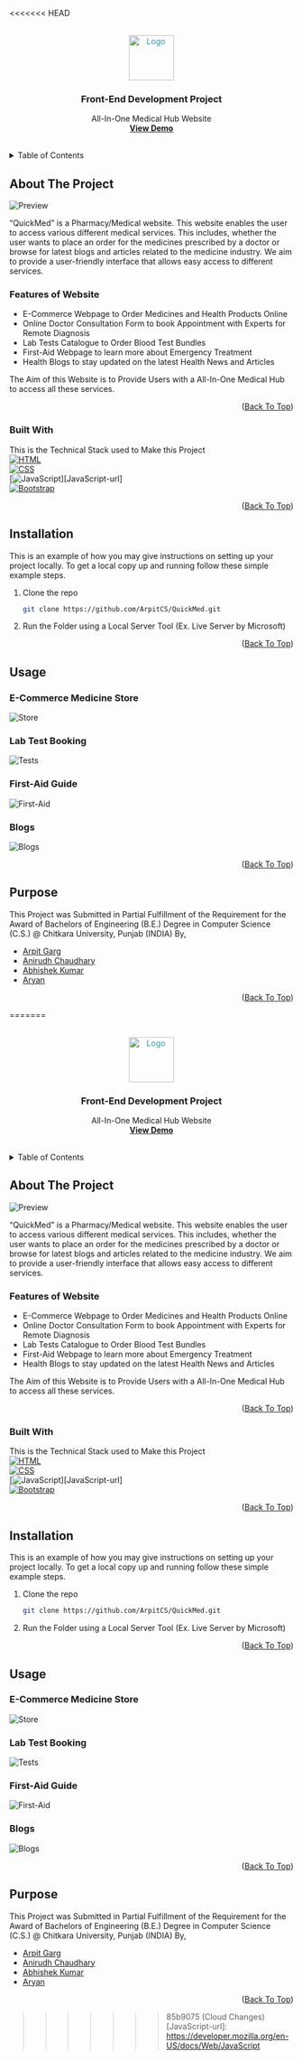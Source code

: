 <<<<<<< HEAD
<a id="readme-top"></a>
<!-- PROJECT LOGO -->
<br />
<div align="center">
  <a href="https://github.com/arpitcs/quickmed">
    <img src="assets/logo-color.png" alt="Logo" height="80" style="color:#2b97a4;">
  </a>

  <h3 align="center">Front-End Development Project</h3>

  <p align="center">
    All-In-One Medical Hub Website
    <br />
    <a href="https://arpitcs.github.io/QuickMed"><strong>View Demo</strong></a>
    <br />
    <br />
  </p>
</div>

<!-- TABLE OF CONTENTS -->
<details>
  <summary>Table of Contents</summary>
  <ol>
    <li>
      <a href="#about-the-project">About The Project</a>
      <ul>
        <li><a href="#features-of-website">Features of Website</a></li>
        <li><a href="#built-with">Built With</a></li>
      </ul>
    </li>
    <li><a href="#installation">Installation</a></li>
    <li><a href="#usage">Usage</a></li>
    <li><a href="#purpose">Purpose</a></li>
  </ol>
</details>



<!-- ABOUT THE PROJECT -->
## About The Project

<img src="assets/previews/main.png" alt="Preview">

“QuickMed” is a Pharmacy/Medical website. This website enables the user to access various different medical services. This includes, whether the user wants to place an order for the medicines prescribed by a doctor or browse for latest blogs and articles related to the medicine industry. We aim to provide a user-friendly interface that allows easy access to different services.

### Features of Website
* E-Commerce Webpage to Order Medicines and Health Products Online
* Online Doctor Consultation Form to book Appointment with Experts for Remote Diagnosis
* Lab Tests Catalogue to Order Blood Test Bundles
* First-Aid Webpage to learn more about Emergency Treatment
* Health Blogs to stay updated on the latest Health News and Articles

The Aim of this Website is to Provide Users with a All-In-One Medical Hub to access all these services.

<p align="right">(<a href="#readme-top">Back To Top</a>)</p>



### Built With

This is the Technical Stack used to Make this Project <br />
[![HTML][html.com]][HTML-url] <br />
[![CSS][css.com]][CSS-url] <br />
[![JavaScript][javascript.com]][JavaScript-url] <br />
[![Bootstrap][Bootstrap.com]][Bootstrap-url] <br />

<p align="right">(<a href="#readme-top">Back To Top</a>)</p>



<!-- GETTING STARTED -->
## Installation

This is an example of how you may give instructions on setting up your project locally.
To get a local copy up and running follow these simple example steps.

1. Clone the repo
   ```sh
   git clone https://github.com/ArpitCS/QuickMed.git
   ```
2. Run the Folder using a Local Server Tool (Ex. Live Server by Microsoft)

<p align="right">(<a href="#readme-top">Back To Top</a>)</p>



<!-- USAGE EXAMPLES -->
## Usage

### E-Commerce Medicine Store
<img src="assets/previews/store.png" alt="Store">

### Lab Test Booking
<img src="assets/previews/tests.png" alt="Tests">

### First-Aid Guide
<img src="assets/previews/firstaid.png" alt="First-Aid">

### Blogs
<img src="assets/previews/blogs.png" alt="Blogs">

<p align="right">(<a href="#readme-top">Back To Top</a>)</p>


## Purpose
This Project was Submitted in Partial Fulfillment of the Requirement for the Award of Bachelors of Engineering (B.E.) Degree in Computer Science (C.S.) @ Chitkara University, Punjab (INDIA) By,
<ul>
    <li><a href="https://www.github.com/ArpitCS">Arpit Garg</a></li>
    <li><a href="https://www.github.com/anirudhbecse">Anirudh Chaudhary</a></li>
    <li><a href="https://www.github.com/abhishek20k5">Abhishek Kumar</a></li>
    <li><a href="https://www.github.com/aryan1628be28">Aryan</a></li>
</ul>

<p align="right">(<a href="#readme-top">Back To Top</a>)</p>

<!-- MARKDOWN LINKS & IMAGES -->
<!-- https://www.markdownguide.org/basic-syntax/#reference-style-links -->

[Bootstrap.com]: https://img.shields.io/badge/Bootstrap-563D7C?style=for-the-badge&logo=bootstrap&logoColor=white
[Bootstrap-url]: https://getbootstrap.com
[HTML.com]: https://img.shields.io/badge/HTML5-E34F26?style=for-the-badge&logo=html5&logoColor=white
[HTML-url]: https://developer.mozilla.org/en-US/docs/Web/HTML
[CSS.com]: https://img.shields.io/badge/CSS-239120?style=for-the-badge&logo=css3&logoColor=white
[CSS-url]: https://developer.mozilla.org/en-US/docs/Web/CSS
[JavaScript.com]: https://img.shields.io/badge/JavaScript-F7DF1E?style=for-the-badge&logo=javascript&logoColor=black
=======
<a id="readme-top"></a>
<!-- PROJECT LOGO -->
<br />
<div align="center">
  <a href="https://github.com/arpitcs/quickmed">
    <img src="assets/logo-color.png" alt="Logo" height="80" style="color:#2b97a4;">
  </a>

  <h3 align="center">Front-End Development Project</h3>

  <p align="center">
    All-In-One Medical Hub Website
    <br />
    <a href="https://arpitcs.github.io/QuickMed"><strong>View Demo</strong></a>
    <br />
    <br />
  </p>
</div>

<!-- TABLE OF CONTENTS -->
<details>
  <summary>Table of Contents</summary>
  <ol>
    <li>
      <a href="#about-the-project">About The Project</a>
      <ul>
        <li><a href="#features-of-website">Features of Website</a></li>
        <li><a href="#built-with">Built With</a></li>
      </ul>
    </li>
    <li><a href="#installation">Installation</a></li>
    <li><a href="#usage">Usage</a></li>
    <li><a href="#purpose">Purpose</a></li>
  </ol>
</details>



<!-- ABOUT THE PROJECT -->
## About The Project

<img src="assets/previews/main.png" alt="Preview">

“QuickMed” is a Pharmacy/Medical website. This website enables the user to access various different medical services. This includes, whether the user wants to place an order for the medicines prescribed by a doctor or browse for latest blogs and articles related to the medicine industry. We aim to provide a user-friendly interface that allows easy access to different services.

### Features of Website
* E-Commerce Webpage to Order Medicines and Health Products Online
* Online Doctor Consultation Form to book Appointment with Experts for Remote Diagnosis
* Lab Tests Catalogue to Order Blood Test Bundles
* First-Aid Webpage to learn more about Emergency Treatment
* Health Blogs to stay updated on the latest Health News and Articles

The Aim of this Website is to Provide Users with a All-In-One Medical Hub to access all these services.

<p align="right">(<a href="#readme-top">Back To Top</a>)</p>



### Built With

This is the Technical Stack used to Make this Project <br />
[![HTML][html.com]][HTML-url] <br />
[![CSS][css.com]][CSS-url] <br />
[![JavaScript][javascript.com]][JavaScript-url] <br />
[![Bootstrap][Bootstrap.com]][Bootstrap-url] <br />

<p align="right">(<a href="#readme-top">Back To Top</a>)</p>



<!-- GETTING STARTED -->
## Installation

This is an example of how you may give instructions on setting up your project locally.
To get a local copy up and running follow these simple example steps.

1. Clone the repo
   ```sh
   git clone https://github.com/ArpitCS/QuickMed.git
   ```
2. Run the Folder using a Local Server Tool (Ex. Live Server by Microsoft)

<p align="right">(<a href="#readme-top">Back To Top</a>)</p>



<!-- USAGE EXAMPLES -->
## Usage

### E-Commerce Medicine Store
<img src="assets/previews/store.png" alt="Store">

### Lab Test Booking
<img src="assets/previews/tests.png" alt="Tests">

### First-Aid Guide
<img src="assets/previews/firstaid.png" alt="First-Aid">

### Blogs
<img src="assets/previews/blogs.png" alt="Blogs">

<p align="right">(<a href="#readme-top">Back To Top</a>)</p>


## Purpose
This Project was Submitted in Partial Fulfillment of the Requirement for the Award of Bachelors of Engineering (B.E.) Degree in Computer Science (C.S.) @ Chitkara University, Punjab (INDIA) By,
<ul>
    <li><a href="https://www.github.com/ArpitCS">Arpit Garg</a></li>
    <li><a href="https://www.github.com/anirudhbecse">Anirudh Chaudhary</a></li>
    <li><a href="https://www.github.com/abhishek20k5">Abhishek Kumar</a></li>
    <li><a href="https://www.github.com/aryan1628be28">Aryan</a></li>
</ul>

<p align="right">(<a href="#readme-top">Back To Top</a>)</p>

<!-- MARKDOWN LINKS & IMAGES -->
<!-- https://www.markdownguide.org/basic-syntax/#reference-style-links -->

[Bootstrap.com]: https://img.shields.io/badge/Bootstrap-563D7C?style=for-the-badge&logo=bootstrap&logoColor=white
[Bootstrap-url]: https://getbootstrap.com
[HTML.com]: https://img.shields.io/badge/HTML5-E34F26?style=for-the-badge&logo=html5&logoColor=white
[HTML-url]: https://developer.mozilla.org/en-US/docs/Web/HTML
[CSS.com]: https://img.shields.io/badge/CSS-239120?style=for-the-badge&logo=css3&logoColor=white
[CSS-url]: https://developer.mozilla.org/en-US/docs/Web/CSS
[JavaScript.com]: https://img.shields.io/badge/JavaScript-F7DF1E?style=for-the-badge&logo=javascript&logoColor=black
>>>>>>> 85b9075 (Cloud Changes)
[JavaScript-url]: https://developer.mozilla.org/en-US/docs/Web/JavaScript
